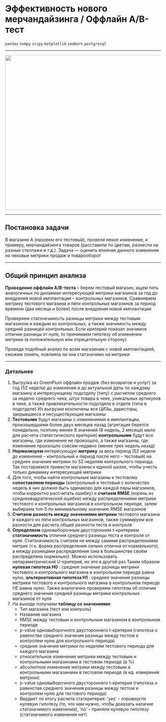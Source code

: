 # Эффективность нового мерчандайзинга / Оффлайн A/B-тест

`pandas`  `numpy`  `scipy` `matplotlib`  `seaborn` `postgresql`

---

<p align="center">
  <img src="https://oborot.ru/wp-content/uploads/2022/03/lerua-merlen-1-1024x681.jpg" width=800 height=500 />
</p>

---

<h2> Постановка задачи </h2>

В магазине A (назовем его тестовый), провели некое изменение, к примеру, мерчандайзинга товаров (расставили по цветам, разнесли на разные стеллажи и т.д.). Задача — оценить влияние данного изменения на чековые метрики продаж и товарооборот

---

<h2> Общий принцип анализа </h2>
<p>
<b> 
Проведение оффлайн A/B-теста</b> – берем тестовый магазин, ищем пять аналогичных по динамике интересующей метрики магазинов за год до внедрения новой имплантации – контрольных магазинов. Сравниваем метрику тестового магазина и пяти контрольных магазинов за период времени (два месяца и более) после внедрения новой имплантации

Проверяем статзначимость разницы метрики между тестовым магазином и каждым из контрольных, а также значимость между средней разницей контрольных. Если критерий показал значимое отличие разницы от нуля, то принимаем гипотезу об изменении метрики (в положительную или отрицательную сторону)

Проведя подобный анализ по всем магазинам с новой имплантацией, сможем понять, повлияла ли она статзначимо на метрики 
  
<hr>
<h3> Детальнее</h3>
<p> <ol>
    <li>Выгрузка из GreenPlum оффлайн продаж (без возвратов и услуг) за год (52 недели) до изменения и до актуальной даты по каждому магазину и интересующему подотделу (типу) с расчетом среднего за неделю среднего чека, штук товара в чеке, уникальных артикулов в чеке, а также привлекательности подотдела в отделе (типа в подотделе)
Из выгрузки исключены все ЦИЗы, дарксторы, закрывшиеся и несуществующие магазины</li>
    <li><b>Тестовыми</b> будут магазины с изменениями в имплантации, произошедшими более двух месяцев назад (агрегация берется понедельно, поэтому менее 8 значений (8 недель, 2 месяца) мало для расчета статистического критерия)
<b>контрольными</b> будут все магазины, где изменение не произошло, а также магазины, где изменение произошло совсем недавно (менее трех недель назад)</li>
    <li><b>Нормализуем</b> интересующую <b>метрику</b> за весь период (52 недели до изменения – контрольный и период после него – тестовый) на среднее значение метрики по 52 неделям контрольного периода. Так постараемся привести магазины к единой шкале, чтобы учесть только динамику интересующей метрики</li>
    <li>Для того, чтобы найти контрольные магазины к тестовому <b>сопоставляем периоды</b> (контрольный и тестовый с количество недель в них должно быть одинаково для каждой пары магазинов, чтобы корректно рассчитать ошибку) и <b>считаем RMSE</b> (корень из среднеквадратической ошибки) между распределениями метрики тестового и контрольных магазинов в контрольном периоде, затем выбираем топ-5 по минимальному значению RMSE магазинов</li>
    <li><b>Считаем разность между значениями метрики</b> тестового магазина и каждого из пяти контрольных магазинов, также суммируем все разности для расчета общей разности теста и контроля</li>
    <li><b>Определяем</b> одновыборочным двусторонним t-критерием <b>статзначимость</b> отличия среднего разницы теста и контроля от нуля. Статзначимость считаем не между самими распределениями метрик (т.к. форма распределения сильно отлична от нормального), а между разницами распределения (она в большинстве своём распределена нормально). Можно использовать непараметрический U-критерий, но это в другой раз
Таким образом <b>нулевая гипотеза H0</b> : среднее значение разницы метрики тестового и контрольного магазина в контрольном периоде равна нулю, <b>альтернативная гипотеза H1</b> : среднее значение разницы метрики тестового и контрольного магазина в контрольном периоде НЕ равна нулю. Также аналогично проверяем гипотезы об отличии среднего значения средней разницы метрики контрольных магазинов от нуля</li>
    <li>На выходе получаем <b>таблицу со значениями</b>:
    <ul>
        <li>Тип магазина (тест или контроль)</li>
        <li>Название магазина</li>
        <li>RMSE между тестовым и контрольным магазином в контрольном периоде</li>
        <li>p-value одновыборочного двустороннего t-критерия (гипотеза о равенстве среднего значения разницы между тестом и контролем нулю для контрольного периода)</li>
        <li>среднее значение метрики по неделям тестового периода для каждого магазина</li>
        <li>относительное изменение метрики между тестовым и контрольными магазинами в тестовом периоде (в %)</li>
        <li>абсолютное изменение метрики между тестовым и контрольными магазинами в тестовом периоде (в ед. измерения метрики)</li>
        <li>p-value одновыборочного двустороннего t-критерия (гипотеза о равенстве среднего значения разницы между тестом и контролем нулю для тестового периода)</li>
       <li>Вердикт по итогу расчета статкритерия: 'yes' - опровергли нулевую гипотезу (то, что нам нужно, чтобы доказать наличие статзначимого изменения), 'no' - приняли нулевую гипотезу (статзначимого изменения нет)
           </li>
</ol>
</p>
</div>
